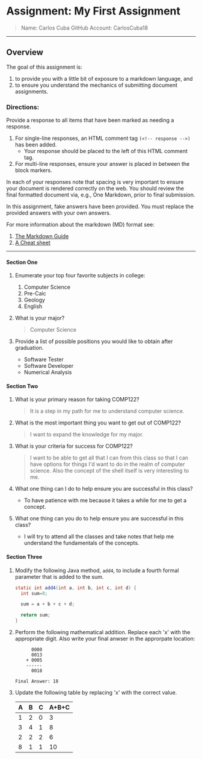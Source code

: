 # Assignment:  My First Assignment
> Name: Carlos Cuba
> GitHub Account: CarlosCuba18
---

## Overview
The goal of this assignment is:
  1. to provide you with a little bit of exposure to a markdown language, and
  1. to ensure you understand the mechanics of submitting document assignments.

### Directions:

Provide a response to all items that have been marked as needing a response. 
  1. For single-line responses, an HTML comment tag `(<!-- response -->)` has been added.
     * Your response should be placed to the left of this HTML comment tag.
  1. For multi-line responses, ensure your answer is placed in between the block markers.

In each of your responses note that spacing is very important to ensure your document is rendered correctly on the web. You should review the final formatted document via, e.g., One Markdown, prior to final submission.

In this assignment, fake answers have been provided. You must replace the provided answers with your own answers.

For more information about the markdown (MD) format see:

  1. [The Markdown Guide](https://www.markdownguide.org)
  1. [A Cheat sheet](file://$HOME/classes/comp122/reference/markdown-cheat-sheet.md)


---
#### Section One
1. Enumerate your top four favorite subjects in college:
   1. Computer Science                                                       <!-- response -->
   1. Pre-Calc                                                               <!-- response -->
   1. Geology                                                                <!-- response -->
   1. English                                                                <!-- response -->
   <!-- 
        A '1. ' introduces an ordered list.  
        To add the fourth subject, simply add a line to the list starting with '1. '. 
        The Markdown viewer will automatically assigned the appropriate line number. 
        Also note that positioning of all the '1. 's above; they all must begin
        in the same column. 
   -->
 

1. What is your major?
   > Computer Science                                                           <!-- response -->
   <!-- 
        Place your response after the first '> '.  
        A '> ' introduces a block quote.  
        Also note that the '> ' is positioned directly under the first character
        after the '1. ' above.  This is important!
   -->


1. Provide a list of possible positions you would like to obtain after graduation.
   * Software Tester                                                           <!-- response -->
   * Software Developer                                                        <!-- response -->
   * Numerical Analysis                                                        <!-- response -->
  <!-- 
       This is an example of an unordered list.  
       An unordered list can begin with either '* ' or '- '.  
       Feel free to add and delete response lines as needed.
  -->

#### Section Two
1. What is your primary reason for taking COMP122?
   > It is a step in my path for me to understand computer science.              <!-- response -->

1. What is the most important thing you want to get out of COMP122?
   > I want to expand the knowledge for my major.                                <!-- response -->

1. What is your criteria for success for COMP122?
   > I want to be able to get all that I can from this class so              <!-- response -->
     that I can have options for things I'd want to do in the                <!-- response -->
     realm of computer science. Also the concept of the shell                 <!-- response -->
     itself is very interesting to me.                                        <!-- response -->
                                                                              <!-- response -->
   <!-- The above is an example of a multi-line response. -->
   <!-- Note that a respons tag must be assiciated with each line. -->
   <!-- Feel free to add or remove additional response lines as needed. -->


1. What one thing can I do to help ensure you are successful in this class?
   * To have patience with me because it takes a while for me to get a concept.                                                 <!-- response -->

1. What one thing can you do to help ensure you are successful in this class?
   * I will try to attend all the classes and take notes that help me understand the fundamentals of the concepts.                                           <!-- response -->

#### Section Three
1. Modify the following Java method, `add4`, to include a fourth formal parameter that is added to the sum.

   ```java response
   static int add4(int a, int b, int c, int d) {                                     
     int sum=0;

     sum = a + b + c + d;

     return sum;
   }
   ```
   <!-- 
        The three ticks ('`') opens up a code block. You can also include
        the tag (e.g., java) that identifies how to render the code.
        All the code must be between the two sets of 3-ticks, and the code
        must indented to the column in which the three ticks begin.
        The "response" tag must be present to be include in your response key.
   -->


1. Perform the following mathematical addition.  Replace each 'x' with the appropriate digit.  Also write your final anwser in the approrpate location:

   ```response
         0000 
         0013 
       + 0005 
       ------
         0018 

   Final Answer: 18
   ```

   <!-- 
        This is a seconde example of a multi-line response block.
   -->


1. Update the following table by replacing 'x' with the correct value.

   <!-- response start -->

   | A  | B  | C  | A+B+C |
   |----|----|----|-------|
   | 1  | 2  | 0  |   3   |
   | 3  | 4  | 1  |   8   |
   | 2  | 2  | 2  |   6   |
   | 8  | 1  | 1  |  10   |

   <!-- response end -->

   <!-- 
        This is an example of a multi-line response block.
        Everything between the "response start" and "response end" is included
        in the answer key.
   -->

